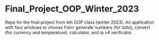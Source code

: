 # Final_Project_OOP_Winter_2023
 Repo for the final project from teh OOP class (winter 2023). An application with four windows to choose from: generate numbers (for lotto), convert (for currency and temperature), calculator, and ip v4 verificator. 
